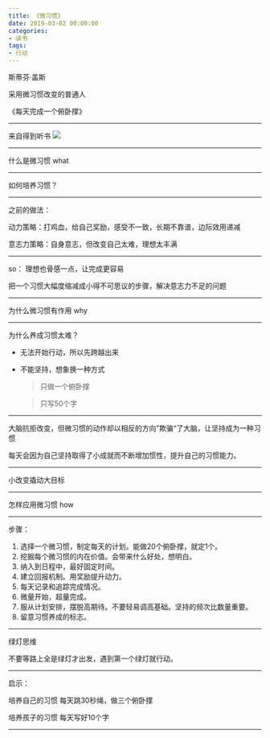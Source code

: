 ```yaml
---
title: 《微习惯》
date: 2019-03-02 00:00:00
categories: 
- 读书
tags:
- 行动
---
```


斯蒂芬·盖斯

采用微习惯改变的普通人

《每天完成一个俯卧撑》

---

来自得到听书
![](https://arloseimg.oss-cn-hangzhou.aliyuncs.com/得到-微习惯.png)

---

什么是微习惯 what

---

如何培养习惯？

---

之前的做法：

动力策略：打鸡血，给自己奖励，感受不一致，长期不靠谱，边际效用递减

意志力策略：自身意志，但改变自己太难，理想太丰满

---

so：
理想也骨感一点，让完成更容易

把一个习惯大幅度缩减成小得不可思议的步骤，解决意志力不足的问题

---

为什么微习惯有作用 why

---

为什么养成习惯太难？

- 无法开始行动，所以先跨越出来

- 不能坚持，想象换一种方式

    > 只做一个俯卧撑

    > 只写50个字

---

大脑抗拒改变，但微习惯的动作却以相反的方向”欺骗“了大脑，让坚持成为一种习惯

每天会因为自己坚持取得了小成就而不断增加惯性，提升自己的习惯能力。

---

小改变撬动大目标

---

怎样应用微习惯 how

---

步骤：
1. 选择一个微习惯，制定每天的计划。能做20个俯卧撑，就定1个。
2. 挖掘每个微习惯的内在价值。会带来什么好处，想明白。
3. 纳入到日程中，最好固定时间。
4. 建立回报机制。用奖励提升动力。
5. 每天记录和追踪完成情况。
6. 微量开始，超量完成。
7. 服从计划安排，摆脱高期待。不要轻易调高基础。坚持的频次比数量重要。
8. 留意习惯养成的标志。

---

绿灯思维

不要等路上全是绿灯才出发，遇到第一个绿灯就行动。

---

启示：

培养自己的习惯
    每天跳30秒绳，做三个俯卧撑

培养孩子的习惯
    每天写好10个字

---
